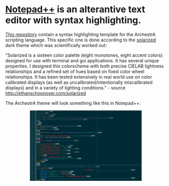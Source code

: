 # [Notepad++](https://notepad-plus-plus.org/) is an alterantive text editor with syntax highlighting.  
[This repository]() contain a syntax highlighting template for the ArchestrA scripting language.
This specific one is done according to the [solarized](http://ethanschoonover.com/solarized) dark theme which was scientifically worked out:  

  "Solarized is a sixteen color palette (eight monotones, eight accent colors) designed for use with terminal and gui applications. It has several unique properties. I designed this colorscheme with both precise CIELAB lightness relationships and a refined set of hues based on fixed color wheel relationships. It has been tested extensively in real world use on color calibrated displays (as well as uncalibrated/intentionally miscalibrated displays) and in a variety of lighting conditions." - source http://ethanschoonover.com/solarized  

The ArchestrA theme will look something like this in Notepad++:  

<p align="center">
  <img src="img/example.png" width="350"/>
</p>

